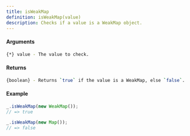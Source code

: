 ```yaml
---
title: isWeakMap
definition: isWeakMap(value)
description: Checks if a value is a WeakMap object.
---
```



#### Arguments


```bash
{*} value - The value to check.
```


#### Returns


```bash
{boolean} - Returns `true` if the value is a WeakMap, else `false`.
```


#### Example


```ts
_.isWeakMap(new WeakMap());
// => true

_.isWeakMap(new Map());
// => false
```